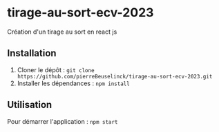 # tirage-au-sort-ecv-2023

Création d'un tirage au sort en react js

## Installation

1. Cloner le dépôt : `git clone https://github.com/pierreBeuselinck/tirage-au-sort-ecv-2023.git`
2. Installer les dépendances : `npm install`

## Utilisation

Pour démarrer l'application : `npm start`
